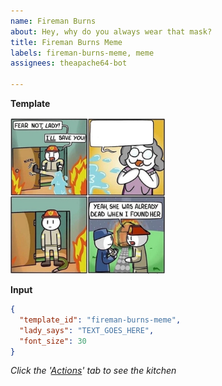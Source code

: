 ```yaml
---
name: Fireman Burns
about: Hey, why do you always wear that mask?
title: Fireman Burns Meme
labels: fireman-burns-meme, meme
assignees: theapache64-bot

---
```


**Template**

<img src="https://raw.githubusercontent.com/theapache64/gh-meme-maker/master/template_images/fireman_burns.jpg" height="250"/>

**Input**
<!-- 
lady_says = The text the lady says
font_size = Font size of that text
 -->
```json
{
  "template_id": "fireman-burns-meme",
  "lady_says": "TEXT_GOES_HERE",
  "font_size": 30
}
```

<!-- 
Once you created the issue...
 -->
*Click the '[Actions](https://github.com/theapache64/gh-meme-maker/actions)' tab to see the kitchen*